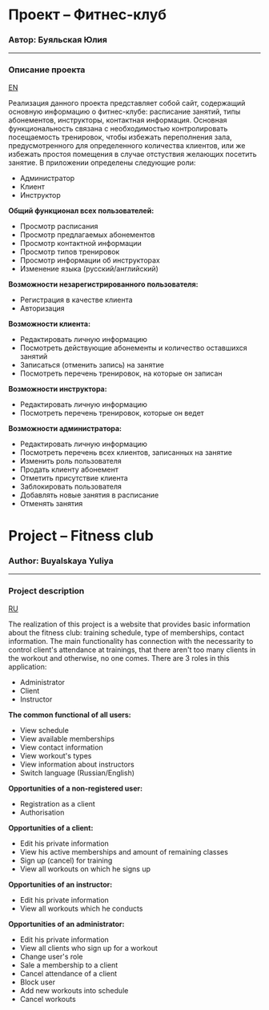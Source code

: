 # **Проект – Фитнес-клуб**<a name="russian"/>
### Автор: Буяльская Юлия
---
### Описание проекта
[EN](#english)

 Реализация данного проекта представляет собой сайт, содержащий основную информацию о фитнес-клубе: расписание занятий, типы абонементов, инструкторы, контактная информация. Основная функциональность связана с необходимостью контролировать посещаемость тренировок, чтобы избежать переполнения зала, предусмотренного для определенного количества клиентов, или же избежать простоя помещения в случае отстуствия желающих посетить занятие.
  В приложении определены следующие роли: 
  * Администратор
  * Клиент
  * Инструктор 

**Общий функционал всех пользователей:**
*	Просмотр расписания
*	Просмотр предлагаемых абонементов
*	Просмотр контактной информации
*	Просмотр типов тренировок
*	Просмотр информации об инструкторах
*	Изменение языка (русский/английский)

**Возможности незарегистрированного пользователя:**
*	Регистрация в качестве клиента
*	Авторизация

**Возможности клиента:**
*	Редактировать личную информацию 
*	Посмотреть действующие абонементы и количество оставшихся занятий
*	Записаться (отменить запись) на занятие
*	Посмотреть перечень тренировок, на которые он записан

**Возможности инструктора:**
*	Редактировать личную информацию
*	Посмотреть перечень тренировок, которые он ведет

**Возможности администратора:**
*	Редактировать личную информацию
*	Посмотреть перечень всех клиентов, записанных на занятие
*	Изменить роль пользователя
*	Продать клиенту абонемент
*	Отметить присутствие клиента
* Заблокировать пользователя
*	Добавлять новые занятия в расписание
* Отменять занятия

# **Project – Fitness club** <a name="english"/>
### Author: Buyalskaya Yuliya
---
### Project description
[RU](#russian)

 The realization of this project is a website that provides basic information about the fitness club: training schedule, type of memberships, contact information. The main functionality has connection with the necessarity to control client's attendance at trainings, that there aren't too many clients in the workout and otherwise, no one comes. 
There are 3 roles in this application:
  * Administrator
  * Client
  * Instructor

**The common functional of all users:**
*	View schedule
*	View available memberships
*	View contact information
*	View workout's types
*	View information about instructors
*	Switch language (Russian/English)

**Opportunities of a non-registered user:**
*	Registration as a client
*	Authorisation

**Opportunities of a client:**
*	Edit his private information 
*	View his active memberships and amount of remaining classes
*	Sign up (cancel) for training
*	View all workouts on which he signs up

**Opportunities of an instructor:**
*	Edit his private information
*	View all workouts which he conducts

**Opportunities of an administrator:**
*	Edit his private information
*	View all clients who sign up for a workout
*	Change user's role
*	Sale a membership to a client
*	Cancel attendance of a client
* Block user
*	Add new workouts into schedule
* Cancel workouts

